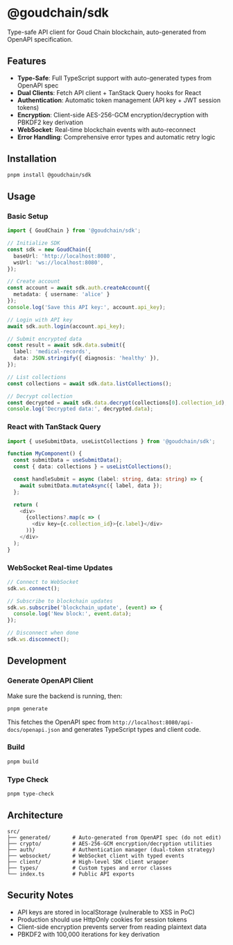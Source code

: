 # @goudchain/sdk

Type-safe API client for Goud Chain blockchain, auto-generated from OpenAPI specification.

## Features

- **Type-Safe**: Full TypeScript support with auto-generated types from OpenAPI spec
- **Dual Clients**: Fetch API client + TanStack Query hooks for React
- **Authentication**: Automatic token management (API key + JWT session tokens)
- **Encryption**: Client-side AES-256-GCM encryption/decryption with PBKDF2 key derivation
- **WebSocket**: Real-time blockchain events with auto-reconnect
- **Error Handling**: Comprehensive error types and automatic retry logic

## Installation

```bash
pnpm install @goudchain/sdk
```

## Usage

### Basic Setup

```typescript
import { GoudChain } from '@goudchain/sdk';

// Initialize SDK
const sdk = new GoudChain({
  baseUrl: 'http://localhost:8080',
  wsUrl: 'ws://localhost:8080',
});

// Create account
const account = await sdk.auth.createAccount({ 
  metadata: { username: 'alice' } 
});
console.log('Save this API key:', account.api_key);

// Login with API key
await sdk.auth.login(account.api_key);

// Submit encrypted data
const result = await sdk.data.submit({
  label: 'medical-records',
  data: JSON.stringify({ diagnosis: 'healthy' }),
});

// List collections
const collections = await sdk.data.listCollections();

// Decrypt collection
const decrypted = await sdk.data.decrypt(collections[0].collection_id);
console.log('Decrypted data:', decrypted.data);
```

### React with TanStack Query

```typescript
import { useSubmitData, useListCollections } from '@goudchain/sdk';

function MyComponent() {
  const submitData = useSubmitData();
  const { data: collections } = useListCollections();

  const handleSubmit = async (label: string, data: string) => {
    await submitData.mutateAsync({ label, data });
  };

  return (
    <div>
      {collections?.map(c => (
        <div key={c.collection_id}>{c.label}</div>
      ))}
    </div>
  );
}
```

### WebSocket Real-time Updates

```typescript
// Connect to WebSocket
sdk.ws.connect();

// Subscribe to blockchain updates
sdk.ws.subscribe('blockchain_update', (event) => {
  console.log('New block:', event.data);
});

// Disconnect when done
sdk.ws.disconnect();
```

## Development

### Generate OpenAPI Client

Make sure the backend is running, then:

```bash
pnpm generate
```

This fetches the OpenAPI spec from `http://localhost:8080/api-docs/openapi.json` and generates TypeScript types and client code.

### Build

```bash
pnpm build
```

### Type Check

```bash
pnpm type-check
```

## Architecture

```
src/
├── generated/       # Auto-generated from OpenAPI spec (do not edit)
├── crypto/          # AES-256-GCM encryption/decryption utilities
├── auth/            # Authentication manager (dual-token strategy)
├── websocket/       # WebSocket client with typed events
├── client/          # High-level SDK client wrapper
├── types/           # Custom types and error classes
└── index.ts         # Public API exports
```

## Security Notes

- API keys are stored in localStorage (vulnerable to XSS in PoC)
- Production should use HttpOnly cookies for session tokens
- Client-side encryption prevents server from reading plaintext data
- PBKDF2 with 100,000 iterations for key derivation
